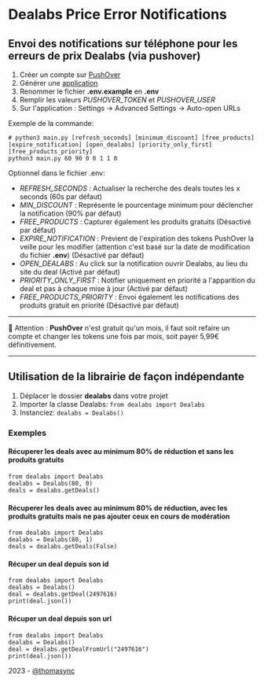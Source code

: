 # Dealabs Price Error Notifications

## Envoi des notifications sur téléphone pour les erreurs de prix Dealabs (via pushover)

1. Créer un compte sur [PushOver](https://pushover.net/)
2. Générer une [application](https://pushover.net/apps/build)
3. Renommer le fichier **.env.example** en **.env**
4. Remplir les valeurs _PUSHOVER_TOKEN_ et _PUSHOVER_USER_
5. Sur l'application : Settings -> Advanced Settings -> Auto-open URLs

Exemple de la commande:

```
# python3 main.py [refresh_seconds] [minimum_discount] [free_products] [expire_notification] [open_dealabs] [priority_only_first] [free_products_priority]
python3 main.py 60 90 0 0 1 1 0
```

Optionnel dans le fichier .env:

- _REFRESH_SECONDS_ : Actualiser la recherche des deals toutes les x seconds (60s par défaut)
- _MIN_DISCOUNT_ : Représente le pourcentage minimum pour déclencher la notification (90% par défaut)
- _FREE_PRODUCTS_ : Capturer également les produits gratuits (Désactivé par défaut)
- _EXPIRE_NOTIFICATION_ : Prévient de l'expiration des tokens PushOver la veille pour les modifier (attention c'est basé sur la date de modification du fichier **.env**) (Désactivé par défaut)
- _OPEN_DEALABS_ : Au click sur la notification ouvrir Dealabs, au lieu du site du deal (Activé par défaut)
- _PRIORITY_ONLY_FIRST_ : Notifier uniquement en priorité a l'apparition du deal et pas à chaque mise à jour (Activé par défaut)
- _FREE_PRODUCTS_PRIORITY_ : Envoi également les notifications des produits gratuit en priorité (Désactivé par défaut)

---

🚨 Attention : **PushOver** n'est gratuit qu'un mois, il faut soit refaire un compte et changer les tokens une fois par mois, soit payer 5,99€ définitivement.

---

## Utilisation de la librairie de façon indépendante

1. Déplacer le dossier **dealabs** dans votre projet
2. Importer la classe Dealabs: `from dealabs import Dealabs`
3. Instanciez: `dealabs = Dealabs()`

### Exemples

#### Récuperer les deals avec au minimum 80% de réduction et sans les produits gratuits

```
from dealabs import Dealabs
dealabs = Dealabs(80, 0)
deals = dealabs.getDeals()
```

#### Récuperer les deals avec au minimum 80% de réduction, avec les produits gratuits mais ne pas ajouter ceux en cours de modération

```
from dealabs import Dealabs
dealabs = Dealabs(80, 1)
deals = dealabs.getDeals(False)
```

#### Récuper un deal depuis son id

```
from dealabs import Dealabs
dealabs = Dealabs()
deal = dealabs.getDeal(2497616)
print(deal.json())
```

#### Récuper un deal depuis son url

```
from dealabs import Dealabs
dealabs = Dealabs()
deal = dealabs.getDealFromUrl("2497616")
print(deal.json())
```

2023 - [@thomasync](https://github.com/thomasync)
